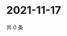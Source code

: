 # 2021-11-17

共 0 条

<!-- BEGIN WEIBO -->
<!-- 最后更新时间 Wed Nov 17 2021 13:12:53 GMT+0800 (China Standard Time) -->

<!-- END WEIBO -->

